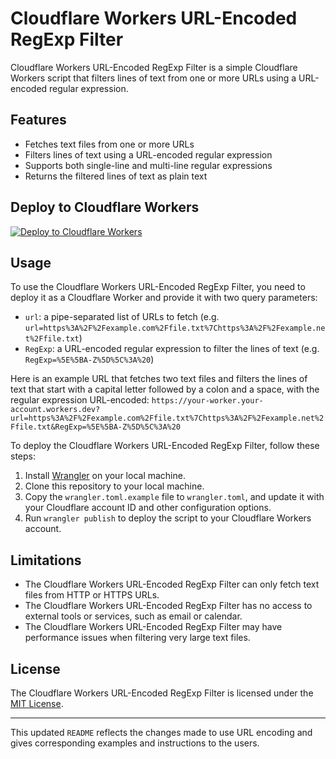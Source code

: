 # Cloudflare Workers URL-Encoded RegExp Filter

Cloudflare Workers URL-Encoded RegExp Filter is a simple Cloudflare Workers script that filters lines of text from one or more URLs using a URL-encoded regular expression.

## Features

- Fetches text files from one or more URLs
- Filters lines of text using a URL-encoded regular expression
- Supports both single-line and multi-line regular expressions
- Returns the filtered lines of text as plain text

## Deploy to Cloudflare Workers

[![Deploy to Cloudflare Workers](https://deploy.workers.cloudflare.com/button)](https://deploy.workers.cloudflare.com/?url=https://github.com/FYLSen/subscribe)

## Usage

To use the Cloudflare Workers URL-Encoded RegExp Filter, you need to deploy it as a Cloudflare Worker and provide it with two query parameters:

- `url`: a pipe-separated list of URLs to fetch (e.g. `url=https%3A%2F%2Fexample.com%2Ffile.txt%7Chttps%3A%2F%2Fexample.net%2Ffile.txt`)
- `RegExp`: a URL-encoded regular expression to filter the lines of text (e.g. `RegExp=%5E%5BA-Z%5D%5C%3A%20`)

Here is an example URL that fetches two text files and filters the lines of text that start with a capital letter followed by a colon and a space, with the regular expression URL-encoded:
`https://your-worker.your-account.workers.dev?url=https%3A%2F%2Fexample.com%2Ffile.txt%7Chttps%3A%2F%2Fexample.net%2Ffile.txt&RegExp=%5E%5BA-Z%5D%5C%3A%20`

To deploy the Cloudflare Workers URL-Encoded RegExp Filter, follow these steps:

1. Install [Wrangler](https://developers.cloudflare.com/workers/cli-wrangler) on your local machine.
2. Clone this repository to your local machine.
3. Copy the `wrangler.toml.example` file to `wrangler.toml`, and update it with your Cloudflare account ID and other configuration options.
4. Run `wrangler publish` to deploy the script to your Cloudflare Workers account.

## Limitations

- The Cloudflare Workers URL-Encoded RegExp Filter can only fetch text files from HTTP or HTTPS URLs.
- The Cloudflare Workers URL-Encoded RegExp Filter has no access to external tools or services, such as email or calendar.
- The Cloudflare Workers URL-Encoded RegExp Filter may have performance issues when filtering very large text files.

## License

The Cloudflare Workers URL-Encoded RegExp Filter is licensed under the [MIT License](LICENSE).

---

This updated `README` reflects the changes made to use URL encoding and gives corresponding examples and instructions to the users.